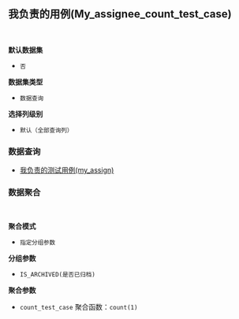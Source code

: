 ## 我负责的用例(My_assignee_count_test_case) <!-- {docsify-ignore-all} -->



<br>
<p class="panel-title"><b>默认数据集</b></p>

* `否`

<p class="panel-title"><b>数据集类型</b></p>

* `数据查询`

<p class="panel-title"><b>选择列级别</b></p>

* `默认（全部查询列）`




### 数据查询
  * [我负责的测试用例(my_assign)](module/TestMgmt/Test_case/query/My_assign)

### 数据聚合

<br>
<p class="panel-title"><b>聚合模式</b></p>

* `指定分组参数`


<p class="panel-title"><b>分组参数</b></p>

* `IS_ARCHIVED(是否已归档)` 

<p class="panel-title"><b>聚合参数</b></p>

* `count_test_case`  聚合函数：`count(1)`
